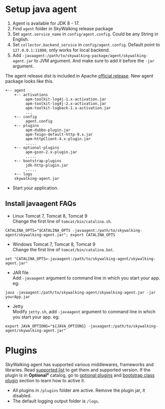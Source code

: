 # Setup java agent

1. Agent is available for JDK 8 - 17.
1. Find `agent` folder in SkyWalking release package
1. Set `agent.service_name` in `config/agent.config`. Could be any String in English.
1. Set `collector.backend_service` in `config/agent.config`. Default point to `127.0.0.1:11800`, only works for local
   backend.
1. Add `-javaagent:/path/to/skywalking-package/agent/skywalking-agent.jar` to JVM argument. And make sure to add it
   before the `-jar` argument.

The agent release dist is included in Apache [official release](http://skywalking.apache.org/downloads/). New agent
package looks like this.

```
+-- agent
    +-- activations
         apm-toolkit-log4j-1.x-activation.jar
         apm-toolkit-log4j-2.x-activation.jar
         apm-toolkit-logback-1.x-activation.jar
         ...
    +-- config
         agent.config  
    +-- plugins
         apm-dubbo-plugin.jar
         apm-feign-default-http-9.x.jar
         apm-httpClient-4.x-plugin.jar
         .....
    +-- optional-plugins
         apm-gson-2.x-plugin.jar
         .....
    +-- bootstrap-plugins
         jdk-http-plugin.jar
         .....
    +-- logs
    skywalking-agent.jar
```

- Start your application.

## Install javaagent FAQs

- Linux Tomcat 7, Tomcat 8, Tomcat 9  
  Change the first line of `tomcat/bin/catalina.sh`.

```shell
CATALINA_OPTS="$CATALINA_OPTS -javaagent:/path/to/skywalking-agent/skywalking-agent.jar"; export CATALINA_OPTS
```

- Windows Tomcat 7, Tomcat 8, Tomcat 9  
  Change the first line of `tomcat/bin/catalina.bat`.

```shell
set "CATALINA_OPTS=-javaagent:/path/to/skywalking-agent/skywalking-agent.jar"
```

- JAR file  
  Add `-javaagent` argument to command line in which you start your app. eg:

 ```shell
 java -javaagent:/path/to/skywalking-agent/skywalking-agent.jar -jar yourApp.jar
 ```

- Jetty  
  Modify `jetty.sh`, add `-javaagent` argument to command line in which you start your app. eg:

```shell
export JAVA_OPTIONS="${JAVA_OPTIONS} -javaagent:/path/to/skywalking-agent/skywalking-agent.jar"
```

# Plugins

SkyWalking agent has supported various middlewares, frameworks and libraries. Read [supported list](Supported-list.md)
to get them and supported version. If the plugin is in **Optional²** catalog, go
to [optional plugins](Optional-plugins.md) and [bootstrap class plugin](Bootstrap-plugins.md) section to learn how to
active it.

- All plugins in `/plugins` folder are active. Remove the plugin jar, it disabled.
- The default logging output folder is `/logs`.
